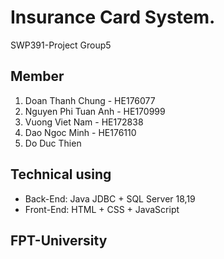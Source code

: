 # Insurance Card System.

SWP391-Project Group5

## Member

1. Doan Thanh Chung - HE176077
2. Nguyen Phi Tuan Anh - HE170999
3. Vuong Viet Nam - HE172838
4. Dao Ngoc Minh - HE176110
5. Do Duc Thien

## Technical using

- Back-End: Java JDBC + SQL Server 18,19
- Front-End: HTML + CSS + JavaScript

## FPT-University
